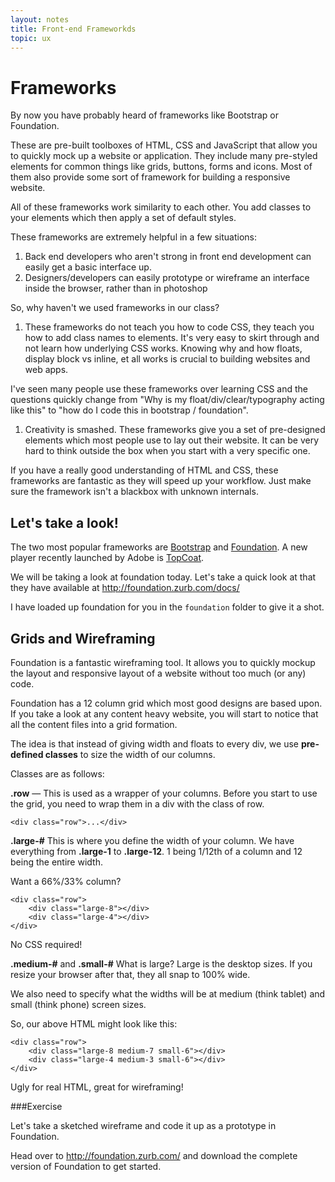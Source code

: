 ```yaml
---
layout: notes
title: Front-end Frameworkds
topic: ux
---
```


# Frameworks

By now you have probably heard of frameworks like Bootstrap or Foundation.

These are pre-built toolboxes of HTML, CSS and JavaScript that allow you to quickly mock up a website or application. They include many pre-styled elements for common things like grids, buttons, forms and icons. Most of them also provide some sort of framework for building a responsive website.

All of these frameworks work similarity to each other. You add classes to your elements which then apply a set of default styles.

These frameworks are extremely helpful in a few situations:

1. Back end developers who aren't strong in front end development can easily get a basic interface up.
1. Designers/developers can easily prototype or wireframe  an interface inside the browser, rather than in photoshop

So, why haven't we used frameworks in our class?

1. These frameworks do not teach you how to code CSS, they teach you how to add class names to elements. It's very easy to skirt through and not learn how underlying CSS works. Knowing why and how floats, display block vs inline, et all works is crucial to building websites and web apps. 

I've seen many people use these frameworks over learning CSS and the questions quickly change from "Why is my float/div/clear/typography acting like this" to "how do I code this in bootstrap / foundation". 

1. Creativity is smashed. These frameworks give you a set of pre-designed elements which most people use to lay out their website. It can be very hard to think outside the box when you start with a very specific one. 

If you have a really good understanding of HTML and CSS, these frameworks are fantastic as they will speed up your workflow. Just make sure the framework isn't a blackbox with unknown internals.


## Let's take a look!

The two most popular frameworks are [Bootstrap](http://twitter.github.io/bootstrap) and [Foundation](foundation.zurb.com). A new player recently launched by Adobe is [TopCoat](http://topcoat.io/).

We will be taking a look at foundation today. Let's take a quick look at that they have available at <http://foundation.zurb.com/docs/>

I have loaded up foundation for you in the `foundation` folder to give it a shot.

## Grids and Wireframing
Foundation is a fantastic wireframing tool. It allows you to quickly mockup the layout and responsive layout of a website without too much (or any) code. 

Foundation has a 12 column grid which most good designs are based upon. If you take a look at any content heavy website, you will start to notice that all the content files into a grid formation.

The idea is that instead of giving width and floats to every div, we use **pre-defined classes** to size the width of our columns. 

Classes are as follows:

**.row** — This is used as a wrapper of your columns. Before you start to use the grid, you need to wrap them in a div with the class of row.

`<div class="row">...</div>`

**.large-#** This is where you define the width of your column. We have everything from **.large-1** to **.large-12**. 1 being 1/12th of a column and 12 being the entire width. 

Want a 66%/33% column?

	<div class="row">
		<div class="large-8"></div>
		<div class="large-4"></div>
	</div>

No CSS required! 

**.medium-#** and **.small-#**
What is large? Large is the desktop sizes. If you resize your browser after that, they all snap to 100% wide. 

We also need to specify what the widths will be at medium (think tablet) and small (think phone) screen sizes. 

So, our above HTML might look like this:

	<div class="row">
		<div class="large-8 medium-7 small-6"></div>
		<div class="large-4 medium-3 small-6"></div>
	</div>

Ugly for real HTML, great for wireframing!

###Exercise

Let's take a sketched wireframe and code it up as a prototype in Foundation. 

Head over to <http://foundation.zurb.com/> and download the complete version of Foundation to get started.

